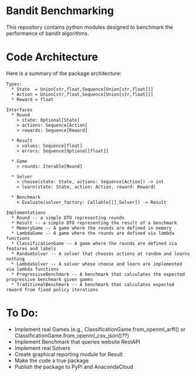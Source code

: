 # Bandit Benchmarking

This repository contains python modules designed to benchmark the performance of bandit algorithms.


# Code Architecture

Here is a summary of the package architecture:

```
Types:
  * State  = Union[str,float,Sequence[Union[str,float]]]
  * Action = Union[str,float,Sequence[Union[str,float]]]
  * Reward = float

Interfaces
  * Round
    > state: Optional[State]
    > actions: Sequence[Action]
    > rewards: Sequence[Reward]

  * Result
    > values: Sequence[float]
    > errors: Sequence[Optional[float]]

  * Game
    > rounds: Iterable[Round]

  * Solver
    > choose(state: State, actions: Sequence[Action]) -> int
    > learn(state: State, action: Action, reward: Reward)
   
  * Benchmark
    > Evaluate(solver_factory: Callable[[],Solver]) -> Result
    
Implementations
  * Round -- a simple DTO representing rounds
  * Result -- a simple DTO representing the result of a benchmark
  * MemoryGame -- A game where the rounds are defined in memory
  * LambdaGame -- A game where the rounds are defined via lambda functions
  * ClassificationGame -- A game where the rounds are defined via features and labels
  * RandomSolver -- A solver that chooses actions at random and learns nothing
  * LambdaSolver -- A solver whose choose and learn are implemented via lambda functions
  * ProgressiveBenchmark -- A benchmark that calculates the expected progressive benchmark given games
  * TraditionalBenchmark -- A benchmark that calculates expected reward from fixed policy iterations
```

# To Do:
  * Implement real Games (e.g., ClassificationGame.from_openml_arff() or ClassificationGame.from_openml_csv_json()??)
  * Implement Benchmark that queries website RestAPI
  * Implement real Solvers
  * Create graphical reporting module for Result
  * Make the code a true package
  * Publish the package to PyPi and AnacondaCloud